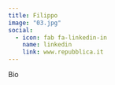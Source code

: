 ```yaml
---
title: Filippo
image: "03.jpg"
social:
  - icon: fab fa-linkedin-in
    name: linkedin
    link: www.repubblica.it
---
```

Bio
